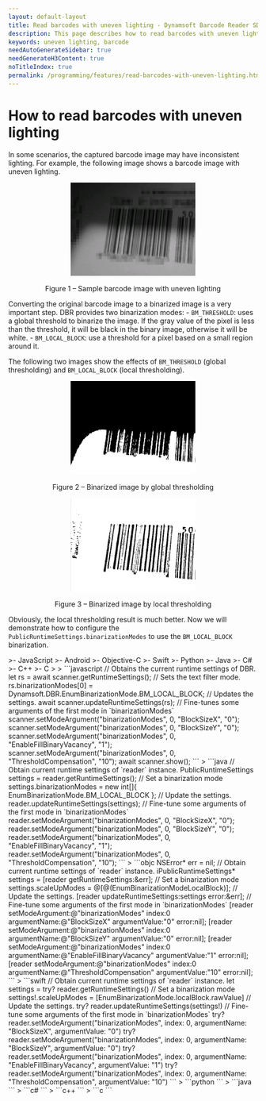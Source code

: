 ```yaml
---
layout: default-layout
title: Read barcodes with uneven lighting - Dynamsoft Barcode Reader SDK
description: This page describes how to read barcodes with uneven lighting in Dynamsoft Barcode Reader SDK.
keywords: uneven lighting, barcode
needAutoGenerateSidebar: true
needGenerateH3Content: true
noTitleIndex: true
permalink: /programming/features/read-barcodes-with-uneven-lighting.html
---
```


# How to read barcodes with uneven lighting

In some scenarios, the captured barcode image may have inconsistent lighting. For example, the following image shows a barcode image with uneven lighting.

<div align="center">
   <p><img src="assets/read-barcodes-with-uneven-lighting/uneven-illumination.png" alt="Sample barcode image with uneven lighting" width="50%" /></p>
   <p>Figure 1 – Sample barcode image with uneven lighting</p>
</div>

Converting the original barcode image to a binarized image is a very important step. DBR provides two binarization modes:
    - `BM_THRESHOLD`: uses a global threshold to binarize the image. If the gray value of the pixel is less than the threshold, it will be black in the binary image, otherwise it will be white.
    - `BM_LOCAL_BLOCK`: use a threshold for a pixel based on a small region around it.

The following two images show the effects of `BM_THRESHOLD` (global thresholding) and `BM_LOCAL_BLOCK` (local thresholding).

<div align="center">
   <p><img src="assets/read-barcodes-with-uneven-lighting/dm-threshold.png" alt="Binarized image by global thresholding" width="50%" /></p>
   <p>Figure 2 – Binarized image by global thresholding</p>
</div>

<div align="center">
   <p><img src="assets/read-barcodes-with-uneven-lighting/dm-local-block.png" alt="Binarized image by local thresholding" width="50%" /></p>
   <p>Figure 3 – Binarized image by local thresholding</p>
</div>

Obviously, the local thresholding result is much better. Now we will demonstrate how to configure the `PublicRuntimeSettings.binarizationModes` to use the `BM_LOCAL_BLOCK` binarization.

<div class="sample-code-prefix template2"></div>
   >- JavaScript
   >- Android
   >- Objective-C
   >- Swift
   >- Python
   >- Java
   >- C#
   >- C++
   >- C
   >
>
```javascript
// Obtains the current runtime settings of DBR.
let rs = await scanner.getRuntimeSettings();
// Sets the text filter mode.
rs.binarizationModes[0] = Dynamsoft.DBR.EnumBinarizationMode.BM_LOCAL_BLOCK;
// Updates the settings.
await scanner.updateRuntimeSettings(rs);
// Fine-tunes some arguments of the first mode in `binarizationModes`
scanner.setModeArgument("binarizationModes", 0, "BlockSizeX", "0");
scanner.setModeArgument("binarizationModes", 0, "BlockSizeY", "0");
scanner.setModeArgument("binarizationModes", 0, "EnableFillBinaryVacancy", "1");
scanner.setModeArgument("binarizationModes", 0, "ThresholdCompensation", "10");
await scanner.show();
```
>
```java
// Obtain current runtime settings of `reader` instance.
PublicRuntimeSettings settings = reader.getRuntimeSettings();
// Set a binarization mode
settings.binarizationModes = new int[]{ EnumBinarizationMode.BM_LOCAL_BLOCK };
// Update the settings.
reader.updateRuntimeSettings(settings);
// Fine-tune some arguments of the first mode in `binarizationModes`
reader.setModeArgument("binarizationModes", 0, "BlockSizeX", "0");
reader.setModeArgument("binarizationModes", 0, "BlockSizeY", "0");
reader.setModeArgument("binarizationModes", 0, "EnableFillBinaryVacancy", "1");
reader.setModeArgument("binarizationModes", 0, "ThresholdCompensation", "10");
```
>
```objc
NSError* err = nil;
// Obtain current runtime settings of `reader` instance.
iPublicRuntimeSettings* settings = [reader getRuntimeSettings:&err];
// Set a binarization mode
settings.scaleUpModes = @[@(EnumBinarizationModeLocalBlock)];
// Update the settings.
[reader updateRuntimeSettings:settings error:&err];
// Fine-tune some arguments of the first mode in `binarizationModes`
[reader setModeArgument:@"binarizationModes" index:0 argumentName:@"BlockSizeX" argumentValue:"0" error:nil];
[reader setModeArgument:@"binarizationModes" index:0 argumentName:@"BlockSizeY" argumentValue:"0" error:nil];
[reader setModeArgument:@"binarizationModes" index:0 argumentName:@"EnableFillBinaryVacancy" argumentValue:"1" error:nil];
[reader setModeArgument:@"binarizationModes" index:0 argumentName:@"ThresholdCompensation" argumentValue:"10" error:nil];
```
>
```swift
// Obtain current runtime settings of `reader` instance.
let settings = try? reader.getRuntimeSettings()
// Set a binarization mode
settings!.scaleUpModes = [EnumBinarizationMode.localBlock.rawValue]
// Update the settings.
try? reader.updateRuntimeSettings(settings!)
// Fine-tune some arguments of the first mode in `binarizationModes`
try? reader.setModeArgument("binarizationModes", index: 0, argumentName: "BlockSizeX", argumentValue: "0")
try? reader.setModeArgument("binarizationModes", index: 0, argumentName: "BlockSizeY", argumentValue: "0")
try? reader.setModeArgument("binarizationModes", index: 0, argumentName: "EnableFillBinaryVacancy", argumentValue: "1")
try? reader.setModeArgument("binarizationModes", index: 0, argumentName: "ThresholdCompensation", argumentValue: "10")
```
>
```python
```
>
```java
```
>
```c#
```
>
```c++
```
>
```c
```
